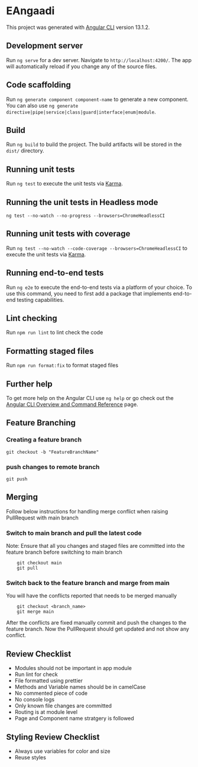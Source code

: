 # EAngaadi

This project was generated with [Angular CLI](https://github.com/angular/angular-cli) version 13.1.2.

## Development server

Run `ng serve` for a dev server. Navigate to `http://localhost:4200/`. The app will automatically reload if you change any of the source files.

## Code scaffolding

Run `ng generate component component-name` to generate a new component. You can also use `ng generate directive|pipe|service|class|guard|interface|enum|module`.

## Build

Run `ng build` to build the project. The build artifacts will be stored in the `dist/` directory.

## Running unit tests

Run `ng test` to execute the unit tests via [Karma](https://karma-runner.github.io).

## Running the unit tests in Headless mode

`ng test --no-watch --no-progress --browsers=ChromeHeadlessCI`

## Running unit tests with coverage

Run `ng test --no-watch --code-coverage --browsers=ChromeHeadlessCI` to execute the unit tests via [Karma](https://karma-runner.github.io).


## Running end-to-end tests

Run `ng e2e` to execute the end-to-end tests via a platform of your choice. To use this command, you need to first add a package that implements end-to-end testing capabilities.

## Lint checking 

Run `npm run lint` to lint check the code

## Formatting staged files 

Run `npm run format:fix` to format staged files 

## Further help

To get more help on the Angular CLI use `ng help` or go check out the [Angular CLI Overview and Command Reference](https://angular.io/cli) page.

## Feature Branching 

### Creating a feature branch

```
git checkout -b "FeatureBranchName"
```
### push changes to remote branch

```
git push 

```

## Merging

Follow below instructions for handling merge conflict when raising PullRequest with main branch

### Switch to main branch and pull the latest code

Note: Ensure that all you changes and staged files are committed into the feature branch before switching to main branch

```
    git checkout main
    git pull
```

### Switch back to the feature branch and marge from main

You will have the conflicts reported that needs to be merged manually 

```
    git checkout <branch_name>
    git merge main
```

After the conflicts are fixed manually commit and push the changes to the feature branch. Now the PullRequest should get updated and not show any conflict.


## Review Checklist

- Modules should not be important in app module
- Run lint for check
- File formatted using prettier
- Methods and Variable names should be in camelCase
- No commented piece of code
- No console logs
- Only known file changes are committed
- Routing is at module level
- Page and Component name stratgery is followed 

## Styling Review Checklist

- Always use variables for color and size
- Reuse styles
